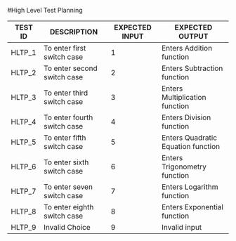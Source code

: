 #High Level Test Planning

| TEST ID | DESCRIPTION | EXPECTED INPUT | EXPECTED OUTPUT |
| --- | --- | --- | --- |
| HLTP\_1 | To enter first switch case | 1 | Enters Addition function |
| HLTP\_2 | To enter second switch case | 2 | Enters Subtraction function |
| HLTP\_3 | To enter third switch case | 3 | Enters Multiplication function |
| HLTP\_4 | To enter fourth switch case | 4 | Enters Division function |
| HLTP\_5 | To enter fifth switch case | 5 | Enters Quadratic Equation function |
| HLTP\_6 | To enter sixth switch case | 6 | Enters Trigonometry function |
| HLTP\_7 | To enter seven switch case | 7 | Enters Logarithm function |
| HLTP\_8 | To enter eighth switch case | 8 | Enters Exponential function |
| HLTP\_9 | Invalid Choice | 9 | Invalid input |
